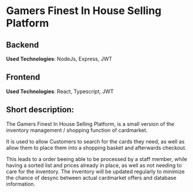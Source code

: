 # Gamers Finest In House Selling Platform

## Backend

**Used Technologies**: NodeJs, Express, JWT

## Frontend

**Used Technologies**: React, Typescript, JWT

## Short description:

The Gamers Finest In House Selling Platform, is a small version of the inventory management / shopping function of cardmarket.

It is used to allow Customers to search for the cards they need, as well as allow them to place them into a shopping basket and afterwards checkout.

This leads to a order beeing able to be processed by a staff member, while having a sorted list and prices already in place, as well as not needing to care for the inventory. The inventory will be updated regularly to minimize the chance of desync between actual cardmarket offers and database information.
